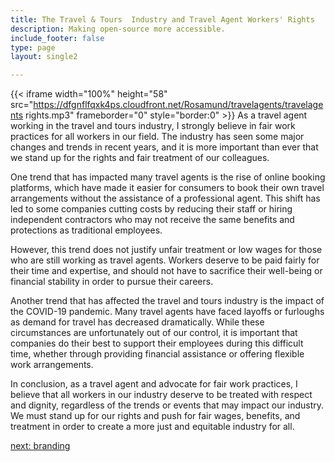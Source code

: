 ```yaml
---
title: The Travel & Tours  Industry and Travel Agent Workers' Rights
description: Making open-source more accessible.
include_footer: false
type: page
layout: single2

---
```



{{< iframe width="100%" height="58" src="https://dfgnflfqxk4ps.cloudfront.net/Rosamund/travelagents/travelagents rights.mp3" frameborder="0" style="border:0" >}}
As a travel agent working in the travel and tours industry, I strongly believe in fair work practices for all workers in our field. The industry has seen some major changes and trends in recent years, and it is more important than ever that we stand up for the rights and fair treatment of our colleagues.

One trend that has impacted many travel agents is the rise of online booking platforms, which have made it easier for consumers to book their own travel arrangements without the assistance of a professional agent. This shift has led to some companies cutting costs by reducing their staff or hiring independent contractors who may not receive the same benefits and protections as traditional employees.

However, this trend does not justify unfair treatment or low wages for those who are still working as travel agents. Workers deserve to be paid fairly for their time and expertise, and should not have to sacrifice their well-being or financial stability in order to pursue their careers.

Another trend that has affected the travel and tours industry is the impact of the COVID-19 pandemic. Many travel agents have faced layoffs or furloughs as demand for travel has decreased dramatically. While these circumstances are unfortunately out of our control, it is important that companies do their best to support their employees during this difficult time, whether through providing financial assistance or offering flexible work arrangements.

In conclusion, as a travel agent and advocate for fair work practices, I believe that all workers in our industry deserve to be treated with respect and dignity, regardless of the trends or events that may impact our industry. We must stand up for our rights and push for fair wages, benefits, and treatment in order to create a more just and equitable industry for all.


<a href="https://workdojos.com/travelagents/branding">next: branding</a>
